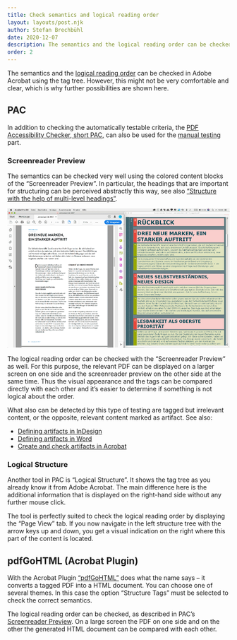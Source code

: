 ```yaml
---
title: Check semantics and logical reading order
layout: layouts/post.njk
author: Stefan Brechbühl
date: 2020-12-07
description: The semantics and the logical reading order can be checked in Adobe Acrobat using the tag tree. However, this might not be very comfortable and clear, which is why further possibilities are shown here.
order: 2
---
```


The semantics and the [logical reading order](/glossary/#logical-reading-order) can be checked in Adobe Acrobat using the tag tree. However, this might not be very comfortable and clear, which is why further possibilities are shown here.

## PAC

In addition to checking the automatically testable criteria, the [PDF Accessibility Checker, short PAC,](/glossary/#pac) can also be used for the [manual testing](/glossary/#manual-testing) part.

### Screenreader Preview

The semantics can be checked very well using the colored content blocks of the “Screenreader Preview”. In particular, the headings that are important for structuring can be perceived abstractly this way, see also [“Structure with the help of multi-level headings”](/basics/general/structure-with-the-help-of-multi-level-headings/).

![Screenshot: On the left side the PDF is opened in Acrobat. On the right the same PDF is in the screenreader preview of PAC.](src/assets/img/acrobat_and_pac-screenreader-preview.png)

The logical reading order can be checked with the “Screenreader Preview” as well. For this purpose, the relevant PDF can be displayed on a larger screen on one side and the screenreader preview on the other side at the same time. Thus the visual appearance and the tags can be compared directly with each other and it’s easier to determine if something is not logical about the order.

What also can be detected by this type of testing are tagged but irrelevant content, or the opposite, relevant content marked as artifact. See also:

- [Defining artifacts in InDesign](/basics/indesign/defining-artifacts-in-indesign/)
- [Defining artifacts in Word](/basics/word/defining-artifacts-in-word/)
- [Create and check artifacts in Acrobat](/basics/acrobat/create-and-check-artifacts-in-acrobat/)

### Logical Structure

Another tool in PAC is “Logical Structure”. It shows the tag tree as you already know it from Adobe Acrobat. The main difference here is the additional information that is displayed on the right-hand side without any further mouse click.

The tool is perfectly suited to check the logical reading order by displaying the “Page View” tab. If you now navigate in the left structure tree with the arrow keys up and down, you get a visual indication on the right where this part of the content is located.

## pdfGoHTML (Acrobat Plugin)

With the Acrobat Plugin [“pdfGoHTML”](https://www.callassoftware.com/en/products/pdfgohtml) does what the name says – it converts a tagged PDF into a HTML document. You can choose one of several themes. In this case the option “Structure Tags” must be selected to check the correct semantics.

The logical reading order can be checked, as described in PAC’s [Screenreader Preview](#screenreader-preview). On a large screen the PDF on one side and on the other the generated HTML document can be compared with each other.
